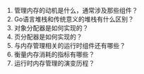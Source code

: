 1. 管理内存的动机是什么，通常涉及那些组件？
2. Go语言堆栈和传统意义的堆栈有什么区别？
3. 对象分配器是如何实现的？
4. 页分配器是如何实现的？
5. 与内存管理相关的运行时组件还有哪些？
6. 衡量内存消耗的指标有哪些？
7. 运行时内存管理的演变历程？
